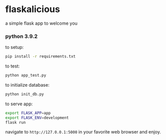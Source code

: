 # flaskalicious

a simple flask app to welcome you

### python 3.9.2

to setup:
```bash
pip install -r requirements.txt
```

to test:
```bash
python app_test.py
```

to initialize database:
```bash
python init_db.py
```

to serve app:
```bash
export FLASK_APP=app
export FLASK_ENV=development
flask run
```

navigate to `http://127.0.0.1:5000` in your favorite web browser and enjoy.